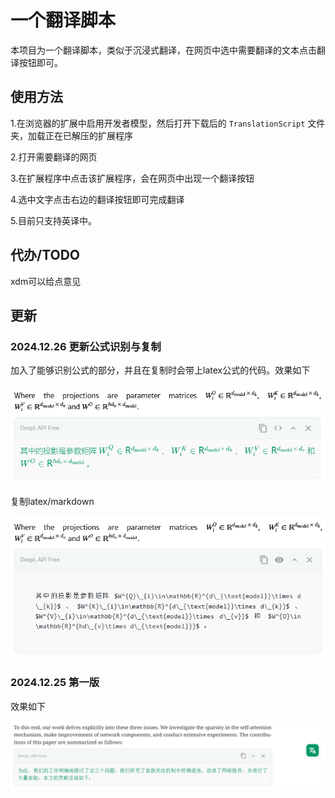 # 一个翻译脚本
本项目为一个翻译脚本，类似于沉浸式翻译，在网页中选中需要翻译的文本点击翻译按钮即可。

## 使用方法
1.在浏览器的扩展中启用开发者模型，然后打开下载后的 `TranslationScript` 文件夹，加载正在已解压的扩展程序

2.打开需要翻译的网页

3.在扩展程序中点击该扩展程序，会在网页中出现一个翻译按钮

4.选中文字点击右边的翻译按钮即可完成翻译

5.目前只支持英译中。

## 代办/TODO

xdm可以给点意见

## 更新

### 2024.12.26 更新公式识别与复制

加入了能够识别公式的部分，并且在复制时会带上latex公式的代码。效果如下

![识别公式](figures_for_readme/update_formula_recognization.jpg)

复制latex/markdown

![复制latex/markdown](figures_for_readme/update_latex_copy.jpg)



### 2024.12.25 第一版

效果如下

![第一版效果](figures_for_readme/ui.png)

